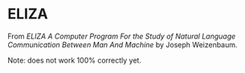 # ELIZA
From *ELIZA A Computer Program For the Study of Natural Language Communication Between Man And Machine* by Joseph Weizenbaum.

Note: does not work 100% correctly yet.

